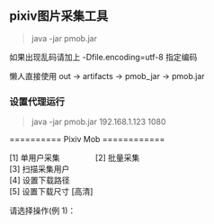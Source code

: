 ## pixiv图片采集工具

> java -jar pmob.jar

如果出现乱码请加上  -Dfile.encoding=utf-8 指定编码

懒人直接使用 out -> artifacts -> pmob_jar -> pmob.jar

### 设置代理运行

> java -jar pmob.jar 192.168.1.123 1080


========== Pixiv Mob ============  

[1] 单用户采集&ensp;&ensp;&ensp;&ensp;&ensp;&ensp;&ensp;&ensp;&ensp;[2] 批量采集  
[3] 扫描采集用户  
[4] 设置下载路径  
[5] 设置下载尺寸 [高清]  

请选择操作(例 1)：